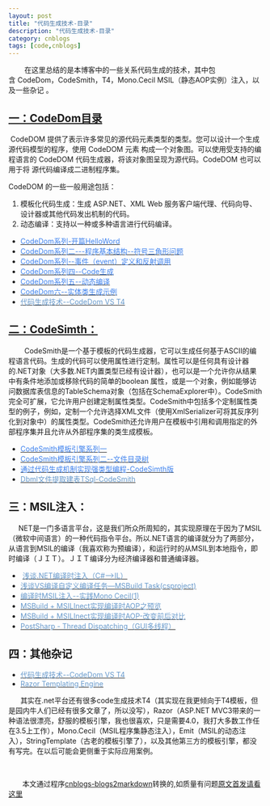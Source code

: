 ```yaml
---
layout: post
title: "代码生成技术-目录"
description: "代码生成技术-目录"
category: cnblogs
tags: [code,cnblogs]
---
```

&nbsp;&nbsp;&nbsp;&nbsp;&nbsp;&nbsp;&nbsp; 在这里总结的是本博客中的一些关系代码生成的技术，其中包含&nbsp;CodeDom，CodeSmith，T4，Mono.Cecil&nbsp;MSIL（静态AOP实例）注入，以及一些杂记&nbsp;。

## [一：CodeDom目录](http://www.cnblogs.com/whitewolf/archive/2010/07/09/1774279.html)

&nbsp;CodeDOM 提供了表示许多常见的源代码元素类型的类型。您可以设计一个生成源代码模型的程序，使用 CodeDOM 元素 
构成一个对象图。可以使用受支持的编程语言的 CodeDOM 代码生成器，将该对象图呈现为源代码。CodeDOM 也可以用于将 
源代码编译成二进制程序集。 

CodeDOM 的一些一般用途包括： 

1.  模板化代码生成：生成 ASP.NET、XML Web 服务客户端代理、代码向导、设计器或其他代码发出机制的代码。
2.  动态编译：支持以一种或多种语言进行代码编译。

*   [<font color="#3d81ee">CodeDom系列-开篇HelloWord</font>](http://www.cnblogs.com/whitewolf/archive/2010/06/19/1760708.html)
*   [<font color="#3d81ee">CodeDom系列二---程序基本结构--符号三角形问题</font>](http://www.cnblogs.com/whitewolf/archive/2010/06/20/1761367.html)
*   [<font color="#3d81ee">CodeDom系列--事件（event）定义和反射调用</font>](http://www.cnblogs.com/whitewolf/archive/2010/06/22/1762589.html)
*   [<font color="#3d81ee">CodeDom系列四--Code生成</font>](http://www.cnblogs.com/whitewolf/archive/2010/07/05/1771138.html)
*   [<font color="#3d81ee">CodeDom系列五--动态编译</font>](http://www.cnblogs.com/whitewolf/archive/2010/07/06/1771868.html)&nbsp;
*   [<font color="#3d81ee">CodeDom六--实体类生成示例</font>](http://www.cnblogs.com/whitewolf/archive/2010/07/08/1773361.html)
*   [<font color="#6699cc">代码生成技术--CodeDom VS T4</font>](http://www.cnblogs.com/whitewolf/archive/2010/12/23/1914700.html)

## [二：CodeSimth：](http://www.cnblogs.com/whitewolf/archive/2010/09/27/1836729.html)

&nbsp;&nbsp;&nbsp;&nbsp;&nbsp;&nbsp;&nbsp; CodeSmith是一个基于模板的代码生成器，它可以生成任何基于ASCII的编程语言代码。生成的代码可以使用属性进行定制。属性可以是任何具有设计器的.NET对象（大多数.NET内置类型已经有设计器），也可以是一个允许你从结果中有条件地添加或移除代码的简单的boolean 属性，或是一个对象，例如能够访问数据库表信息的TableSchema对象（包括在SchemaExplorer中）。CodeSmith完全可扩展，它允许用户创建定制属性类型。CodeSmith中包括多个定制属性类型的例子，例如，定制一个允许选择XML文件（使用XmlSerializer可将其反序列化到对象中）的属性类型。CodeSmith还允许用户在模板中引用和调用指定的外部程序集并且允许从外部程序集的类生成模板。

*   [<font color="#3d81ee">CodeSmith模板引擎系列一</font>](http://www.cnblogs.com/whitewolf/archive/2010/07/13/1776379.html)
*   [<font color="#3d81ee">CodeSmith模板引擎系列二--文件目录树</font>](http://www.cnblogs.com/whitewolf/archive/2010/07/14/1777088.html)
*   [<font color="#3d81ee">通过代码生成机制实现强类型编程-CodeSimth版</font>](http://www.cnblogs.com/whitewolf/archive/2010/09/25/CodeSimthNamedCMessage.html)
*   [<font color="#6699cc">Dbml文件提取建表TSql-CodeSmith</font>](http://www.cnblogs.com/whitewolf/archive/2010/09/27/1836731.html)

## 三：MSIL注入：&nbsp;

&nbsp;&nbsp;&nbsp;&nbsp; NET是一门多语言平台，这是我们所众所周知的，其实现原理在于因为了MSIL（微软中间语言）的一种代码指令平台。所以.NET语言的编译就分为了两部分，从语言到MSIL的编译（我喜欢称为预编译），和运行时的从MSIL到本地指令，即时编译（ＪＩＴ）。ＪＩＴ编译分为经济编译器和普通编译器。

*   &nbsp;[<font color="#6699cc">浅谈.NET编译时注入（C#--&gt;IL）</font>](http://www.cnblogs.com/whitewolf/archive/2011/07/26/2117661.html)
*   [<font color="#6699cc">浅谈VS编译自定义编译任务&#8212;MSBuild Task(csproject)</font>](http://www.cnblogs.com/whitewolf/archive/2011/07/27/2119005.html)
*   [<font color="#6699cc">编译时MSIL注入--实践Mono Cecil(1)</font>](http://www.cnblogs.com/whitewolf/archive/2011/07/28/2119969.html)
*   [<font color="#6699cc">MSBuild + MSILInect实现编译时AOP之预览</font>](http://www.cnblogs.com/whitewolf/archive/2011/08/09/2132217.html)
*   [<font color="#6699cc">MSBuild + MSILInect实现编译时AOP-改变前后对比</font>](http://www.cnblogs.com/whitewolf/archive/2011/08/09/2133106.html)
*   [<font color="#6699cc">PostSharp - Thread Dispatching（GUI多线程）</font>](http://www.cnblogs.com/whitewolf/archive/2011/08/18/2144153.html)

## 四：其他杂记

*   [<font color="#6699cc">代码生成技术--CodeDom VS T4</font>](http://www.cnblogs.com/whitewolf/archive/2010/12/23/1914700.html)
*   [<font color="#6699cc">Razor Templating Engine</font>](http://www.cnblogs.com/whitewolf/archive/2010/12/22/1913718.html)

&nbsp;&nbsp;&nbsp;&nbsp;&nbsp; 其实在.net平台还有很多code生成技术T4（其实现在我更倾向于T4模板，但是园内牛人们已经有很多文章了，所以没写），Razor（ASP.NET MVC3带来的一种语法很漂亮，舒服的模板引擎，我也很喜欢，只是需要4.0，我打大多数工作任在3.5上工作），Mono.Cecil（MSIL程序集静态注入），Emit（MSIL的动态注入），StringTemplate（古老的模板引擎了），以及其他第三方的模板引擎，都没有写完。在以后可能会更侧重于实际应用案例。

&nbsp;

&nbsp;&nbsp;&nbsp;&nbsp;&nbsp;&nbsp;&nbsp;本文通过程序[cnblogs-blogs2markdown](https://github.com/greengerong/cnblogs-blogs2markdown "cnblogs-blogs2markdown")转换的,如质量有问题[原文首发请看这里](http://www.cnblogs.com/whitewolf/archive/2011/08/22/2149947.html "原文首发")